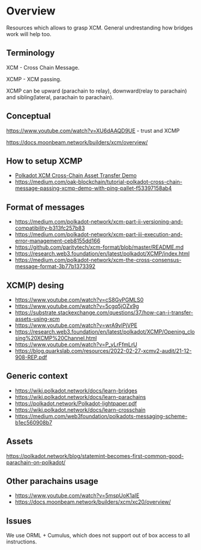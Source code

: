 # Overview

Resources which allows to grasp  XCM. General undrestanding how bridges work will help too.

## Terminology

XCM - Cross Chain Message.

XCMP - XCM passing.

XCMP can be upward (parachain to relay), downward(relay to parachain) and sibling(lateral, parachain to parachain).

## Conceptual

https://www.youtube.com/watch?v=XU6dAAQD9UE - trust and XCMP

https://docs.moonbeam.network/builders/xcm/overview/

## How to setup XCMP

- [Polkadot XCM Cross-Chain Asset Transfer Demo](https://medium.com/oak-blockchain/polkadot-xcm-cross-chain-asset-transfer-demo-53aa9a2e97a7)
- https://medium.com/oak-blockchain/tutorial-polkadot-cross-chain-message-passing-xcmp-demo-with-ping-pallet-f53397158ab4

## Format of messages

- https://medium.com/polkadot-network/xcm-part-ii-versioning-and-compatibility-b313fc257b83
- https://medium.com/polkadot-network/xcm-part-iii-execution-and-error-management-ceb8155dd166
- https://github.com/paritytech/xcm-format/blob/master/README.md
- https://research.web3.foundation/en/latest/polkadot/XCMP/index.html
- https://medium.com/polkadot-network/xcm-the-cross-consensus-message-format-3b77b1373392

## XCM(P) desing

- https://www.youtube.com/watch?v=cS8GvPGMLS0
- https://www.youtube.com/watch?v=5cgq5jOZx9g
- https://substrate.stackexchange.com/questions/37/how-can-i-transfer-assets-using-xcm
- https://www.youtube.com/watch?v=wrA9vlPjVPE
- https://research.web3.foundation/en/latest/polkadot/XCMP/Opening_closing%20XCMP%20Channel.html
- https://www.youtube.com/watch?v=P_yLrFfmLrU 
- https://blog.quarkslab.com/resources/2022-02-27-xcmv2-audit/21-12-908-REP.pdf

## Generic context

- https://wiki.polkadot.network/docs/learn-bridges
- https://wiki.polkadot.network/docs/learn-parachains
- https://polkadot.network/Polkadot-lightpaper.pdf
- https://wiki.polkadot.network/docs/learn-crosschain
- https://medium.com/web3foundation/polkadots-messaging-scheme-b1ec560908b7

## Assets

https://polkadot.network/blog/statemint-becomes-first-common-good-parachain-on-polkadot/


## Other parachains usage

- https://www.youtube.com/watch?v=5mspUoK1aIE
- https://docs.moonbeam.network/builders/xcm/xc20/overview/

## Issues

We use ORML + Cumulus, which does not support out of box access to all instructions.
